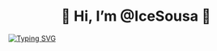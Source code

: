 <h1 align="center" >👋 Hi, I’m @IceSousa 👀</h1>


[![Typing SVG](https://readme-typing-svg.demolab.com?font=Fira+Code&pause=1000&width=435&lines=Mobile+Developer)](https://git.io/typing-svg)
<!--
Meu Nome é Erysson e eu Desenvolvo Software desde 2022. Eu amo aprender coisas novas todo dia, e acredito que o desenvolvimento de software é uma das melhores maneiras de fazer isso. Meus principais interesses incluem desenvolvimento de aplicativos móveis (iOS e Android), arquitetura de software e design de interface do usuário.

Recentemente, comecei um curso de front-end para iniciantes dado pela Meta, visando expandir meus conhecimentos e habilidades.
